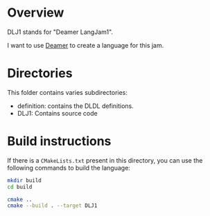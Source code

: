 # Overview

DLJ1 stands for "Deamer LangJam1".

I want to use [Deamer](https://github.com/Deruago/theDeamerProject) to create a language for this jam.

# Directories

This folder contains varies subdirectories:
- definition: contains the DLDL definitions.
- DLJ1: Contains source code

# Build instructions

If there is a ```CMakeLists.txt``` present in this directory, you can use the following commands to build the language:

```bash
mkdir build
cd build

cmake ..
cmake --build . --target DLJ1
```
